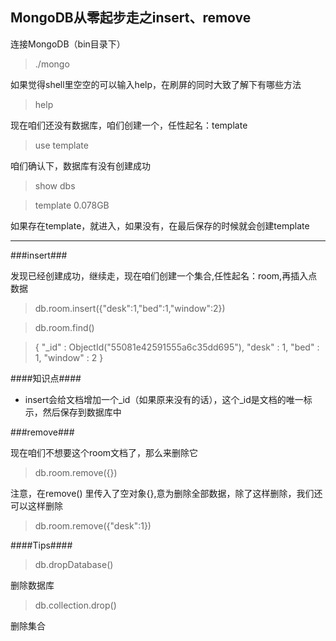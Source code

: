 MongoDB从零起步走之insert、remove
----------------

连接MongoDB（bin目录下）
>./mongo

如果觉得shell里空空的可以输入help，在刷屏的同时大致了解下有哪些方法
> help

现在咱们还没有数据库，咱们创建一个，任性起名：template
>use template

咱们确认下，数据库有没有创建成功
>show dbs

> template  0.078GB

如果存在template，就进入，如果没有，在最后保存的时候就会创建template

***

###insert###

发现已经创建成功，继续走，现在咱们创建一个集合,任性起名：room,再插入点数据
> db.room.insert({"desk":1,"bed":1,"window":2})

> db.room.find()

> { "_id" : ObjectId("55081e42591555a6c35dd695"), "desk" : 1, "bed" : 1, "window" : 2 }


####知识点####
* insert会给文档增加一个_id（如果原来没有的话），这个_id是文档的唯一标示，然后保存到数据库中

###remove###

现在咱们不想要这个room文档了，那么来删除它
> db.room.remove({})

注意，在remove() 里传入了空对象{},意为删除全部数据，除了这样删除，我们还可以这样删除
> db.room.remove({"desk":1})

####Tips####
> db.dropDatabase()

删除数据库

> db.collection.drop()

删除集合
